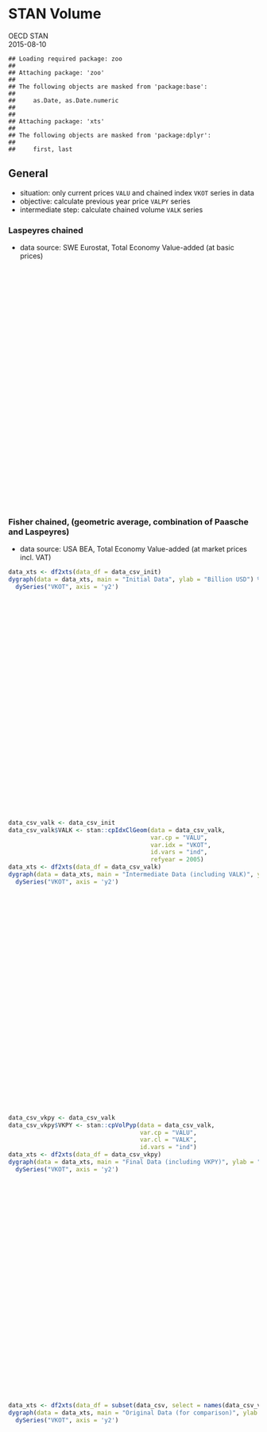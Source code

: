 # STAN Volume
OECD STAN  
2015-08-10  
<!-- # rmarkdown::render(file.path(dbpath, "GitHub", "stan", "vignettes", "stan_volume.Rmd")) -->

```
## Loading required package: zoo
## 
## Attaching package: 'zoo'
## 
## The following objects are masked from 'package:base':
## 
##     as.Date, as.Date.numeric
## 
## 
## Attaching package: 'xts'
## 
## The following objects are masked from 'package:dplyr':
## 
##     first, last
```


## General

- situation: only current prices `VALU` and chained index `VKOT` series in data
- objective: calculate previous year price `VALPY` series
- intermediate step: calculate chained volume `VALK` series

### Laspeyres chained

- data source: SWE Eurostat, Total Economy Value-added (at basic prices)

<!--html_preserve--><div id="htmlwidget-1851" style="width:672px;height:480px;" class="dygraphs"></div>
<script type="application/json" data-for="htmlwidget-1851">{"x":{"attrs":{"title":"All Data","ylabel":"Billion USD","labels":["year","EUNAMA10R2_VALU","EUNAMA10R2_VKPY","NSONA_VALU","STANi4_VALU","STANi4_VKPY","NSONA_VKOT"],"legend":"auto","retainDateWindow":false,"axes":{"x":{"pixelsPerLabel":50}},"series":{"NSONA_VKOT":{"axis":"y2"}}},"scale":"yearly","annotations":[],"shadings":[],"events":[],"data":[["1970-01-01T00:00:00Z","1971-01-01T00:00:00Z","1972-01-01T00:00:00Z","1973-01-01T00:00:00Z","1974-01-01T00:00:00Z","1975-01-01T00:00:00Z","1976-01-01T00:00:00Z","1977-01-01T00:00:00Z","1978-01-01T00:00:00Z","1979-01-01T00:00:00Z","1980-01-01T00:00:00Z","1981-01-01T00:00:00Z","1982-01-01T00:00:00Z","1983-01-01T00:00:00Z","1984-01-01T00:00:00Z","1985-01-01T00:00:00Z","1986-01-01T00:00:00Z","1987-01-01T00:00:00Z","1988-01-01T00:00:00Z","1989-01-01T00:00:00Z","1990-01-01T00:00:00Z","1991-01-01T00:00:00Z","1992-01-01T00:00:00Z","1993-01-01T00:00:00Z","1994-01-01T00:00:00Z","1995-01-01T00:00:00Z","1996-01-01T00:00:00Z","1997-01-01T00:00:00Z","1998-01-01T00:00:00Z","1999-01-01T00:00:00Z","2000-01-01T00:00:00Z","2001-01-01T00:00:00Z","2002-01-01T00:00:00Z","2003-01-01T00:00:00Z","2004-01-01T00:00:00Z","2005-01-01T00:00:00Z","2006-01-01T00:00:00Z","2007-01-01T00:00:00Z","2008-01-01T00:00:00Z","2009-01-01T00:00:00Z","2010-01-01T00:00:00Z","2011-01-01T00:00:00Z","2012-01-01T00:00:00Z","2013-01-01T00:00:00Z"],[null,null,null,null,null,null,null,null,null,null,null,null,null,null,null,null,null,null,null,null,null,null,null,34182373830.2067,40278409584.2778,52579264156.8462,55745968105.218,52205962689.0701,53448685071.4862,53614867461.2811,52768076380.1227,46379194516.3532,49595756720.7564,60819131937.592,69677901323.8287,70343073245.2648,76202902246.7955,88355721529.2131,86555669331.3293,65312360942.2441,79813676194.1717,90636493788.9586,82554493415.083,84367422537.6581],[null,null,null,null,null,null,null,null,null,null,null,null,null,null,null,null,null,null,null,null,null,null,null,null,39977086484.2657,49532834528.165,57842760918.8699,53227456874.8114,54516501521.021,55521086718.4527,53012121393.4759,46403785150.468,51433876603.5281,62390307067.5571,73049704581.1021,71160941270.8223,77053375015.9111,86641800209.2096,87957711656.3385,59908130831.8515,85172520522.2459,92950638660.0434,80569553404.4877,85162175764.2482],[null,null,null,null,null,null,null,null,null,null,27650768700.7916,24126870233.0188,21298956249.0046,19979370756.2472,21767329965.9926,22925350930.8417,29932407613.2096,36085183340.2773,40200582652.6199,41003426595.1298,45950777101.4007,44271926536.7316,44287668488.6815,34182373830.2068,40278409584.2778,52579264156.8462,55745968105.218,52205962689.0701,53448685071.4862,53614867461.2811,52768076380.1227,46379194516.3531,49595756720.7564,60819131937.592,69677901323.8287,70343073245.2648,76202902246.7955,88355721529.2131,86555669331.3293,65312360942.2441,79813676194.1716,90636493788.9586,82554493415.083,null],[7745715262.22123,8186188731.14042,9315132174.76738,11633853784.3343,14561020585.9004,17777129522.5478,17893448452.4355,17280349101.3777,18123918119.747,21938344751.9343,24509965959.3482,21368678401.2262,19170157649.358,18006658963.691,19292488491.8946,20158944979.2647,27063835399.3661,32656627229.8592,36329012063.8469,37283190619.7459,41846813531.8198,39632293379.8174,39283538520.5048,31277483610.4749,36757659762.8037,47887305515.167,50289177021.3716,46371042253.0416,47267702070.2796,47635995632.4381,46244892876.9544,40014383261.9751,43594086823.0419,53557347222.3869,61387802052.5559,62637423662.194,67013188201.04,77318802089.7295,73025756073.3104,54606071935.9822,68563765944.1308,77192832059.3328,null,null],[null,7858516741.71581,8872999673.16135,10866646098.1343,12040228561.7589,15622382016.3784,17044421275.2407,16439411785.9032,16683973547.9957,20340741608.9653,22354443671.0337,19866264046.3989,17266247702.4989,16709460933.4565,17998622413.0234,18860439555.5216,24610194839.5681,31165804986.2206,34805471712.7274,34864149618.1759,40321988498.61,38642554415.6193,39550832779.5112,29934138954.1308,36565132070.5874,45044914478.237,52646192946.5542,47751878753.2472,48541864079.9682,49721589557.274,46742791628.296,40335132551.6992,45609974311.1713,55175986584.598,64797379676.1556,63544784738.5296,67946979517.1596,75955853198.6496,75007707350.2897,49615578958.9821,73916365125.1682,81160838440.87,null,null],[null,null,null,null,null,null,null,null,null,null,null,34.3,34.2,36.2,39.6,40.8,41.1,42,43.3,43.4,42.7,41,39.4,39.6,45.9,52.2,53.9,58.6,63.8,68.8,75.5,74.8,78.2,81.7,89.2,92.7,100.2,104.4,101.3,81.4,100,104.9,97.3,null]]},"evals":[]}</script><!--/html_preserve-->

### Fisher chained, (geometric average, combination of Paasche and Laspeyres)

- data source: USA BEA, Total Economy Value-added (at market prices incl. VAT)




```r
data_xts <- df2xts(data_df = data_csv_init)
dygraph(data = data_xts, main = "Initial Data", ylab = "Billion USD") %>%
  dySeries("VKOT", axis = 'y2')
```

<!--html_preserve--><div id="htmlwidget-4510" style="width:672px;height:432px;" class="dygraphs"></div>
<script type="application/json" data-for="htmlwidget-4510">{"x":{"attrs":{"title":"Initial Data","ylabel":"Billion USD","labels":["year","VALU","VKOT"],"legend":"auto","retainDateWindow":false,"axes":{"x":{"pixelsPerLabel":50}},"series":{"VKOT":{"axis":"y2"}}},"scale":"yearly","annotations":[],"shadings":[],"events":[],"data":[["1971-01-01T00:00:00Z","1972-01-01T00:00:00Z","1973-01-01T00:00:00Z","1974-01-01T00:00:00Z","1975-01-01T00:00:00Z","1976-01-01T00:00:00Z","1977-01-01T00:00:00Z","1978-01-01T00:00:00Z","1979-01-01T00:00:00Z","1980-01-01T00:00:00Z","1981-01-01T00:00:00Z","1982-01-01T00:00:00Z","1983-01-01T00:00:00Z","1984-01-01T00:00:00Z","1985-01-01T00:00:00Z","1986-01-01T00:00:00Z","1987-01-01T00:00:00Z","1988-01-01T00:00:00Z","1989-01-01T00:00:00Z","1990-01-01T00:00:00Z","1991-01-01T00:00:00Z","1992-01-01T00:00:00Z","1993-01-01T00:00:00Z","1994-01-01T00:00:00Z","1995-01-01T00:00:00Z","1996-01-01T00:00:00Z","1997-01-01T00:00:00Z","1998-01-01T00:00:00Z","1999-01-01T00:00:00Z","2000-01-01T00:00:00Z","2001-01-01T00:00:00Z","2002-01-01T00:00:00Z","2003-01-01T00:00:00Z","2004-01-01T00:00:00Z","2005-01-01T00:00:00Z","2006-01-01T00:00:00Z","2007-01-01T00:00:00Z","2008-01-01T00:00:00Z","2009-01-01T00:00:00Z","2010-01-01T00:00:00Z","2011-01-01T00:00:00Z"],[1126.817,1237.885,1382.269,1499.452,1637.7,1824.583,2030.13,2293.762,2562.228,2788.143,3126.837,3253.194,3534.606,3930.895,4217.47,4460.067,4736.354,5100.422,5482.146,5800.527,5992.094,6342.306,6667.35,7085.16,7414.655,7838.456,8332.362,8793.495,9353.484,9951.482,10286.167,10642.316,11142.212,11853.254,12622.959,13377.215,14028.675,14291.543,13973.681,14498.922,15075.667],[0.34932,0.36788,0.3892,0.38705,0.38623,0.40695,0.42566,0.4494,0.46345,0.46217,0.4739,0.4647,0.4857,0.5206,0.54214,0.56092,0.57887,0.60266,0.6242,0.63591,0.63442,0.65595,0.67466,0.70214,0.7198,0.74672,0.78,0.81397,0.85326,0.88857,0.89816,0.91445,0.93769,0.97021,1,1.02658,1.04622,1.0427,1.01069,1.03486,1.05356]]},"evals":[]}</script><!--/html_preserve-->


```r
data_csv_valk <- data_csv_init
data_csv_valk$VALK <- stan::cpIdxClGeom(data = data_csv_valk,
                                        var.cp = "VALU",
                                        var.idx = "VKOT",
                                        id.vars = "ind",
                                        refyear = 2005)
data_xts <- df2xts(data_df = data_csv_valk)
dygraph(data = data_xts, main = "Intermediate Data (including VALK)", ylab = "Billion USD") %>%
  dySeries("VKOT", axis = 'y2')
```

<!--html_preserve--><div id="htmlwidget-1242" style="width:672px;height:432px;" class="dygraphs"></div>
<script type="application/json" data-for="htmlwidget-1242">{"x":{"attrs":{"title":"Intermediate Data (including VALK)","ylabel":"Billion USD","labels":["year","VALU","VALK","VKOT"],"legend":"auto","retainDateWindow":false,"axes":{"x":{"pixelsPerLabel":50}},"series":{"VKOT":{"axis":"y2"}}},"scale":"yearly","annotations":[],"shadings":[],"events":[],"data":[["1971-01-01T00:00:00Z","1972-01-01T00:00:00Z","1973-01-01T00:00:00Z","1974-01-01T00:00:00Z","1975-01-01T00:00:00Z","1976-01-01T00:00:00Z","1977-01-01T00:00:00Z","1978-01-01T00:00:00Z","1979-01-01T00:00:00Z","1980-01-01T00:00:00Z","1981-01-01T00:00:00Z","1982-01-01T00:00:00Z","1983-01-01T00:00:00Z","1984-01-01T00:00:00Z","1985-01-01T00:00:00Z","1986-01-01T00:00:00Z","1987-01-01T00:00:00Z","1988-01-01T00:00:00Z","1989-01-01T00:00:00Z","1990-01-01T00:00:00Z","1991-01-01T00:00:00Z","1992-01-01T00:00:00Z","1993-01-01T00:00:00Z","1994-01-01T00:00:00Z","1995-01-01T00:00:00Z","1996-01-01T00:00:00Z","1997-01-01T00:00:00Z","1998-01-01T00:00:00Z","1999-01-01T00:00:00Z","2000-01-01T00:00:00Z","2001-01-01T00:00:00Z","2002-01-01T00:00:00Z","2003-01-01T00:00:00Z","2004-01-01T00:00:00Z","2005-01-01T00:00:00Z","2006-01-01T00:00:00Z","2007-01-01T00:00:00Z","2008-01-01T00:00:00Z","2009-01-01T00:00:00Z","2010-01-01T00:00:00Z","2011-01-01T00:00:00Z"],[1126.817,1237.885,1382.269,1499.452,1637.7,1824.583,2030.13,2293.762,2562.228,2788.143,3126.837,3253.194,3534.606,3930.895,4217.47,4460.067,4736.354,5100.422,5482.146,5800.527,5992.094,6342.306,6667.35,7085.16,7414.655,7838.456,8332.362,8793.495,9353.484,9951.482,10286.167,10642.316,11142.212,11853.254,12622.959,13377.215,14028.675,14291.543,13973.681,14498.922,15075.667],[4409.45203788,4643.73415692,4912.8556428,4885.71628095,4875.36545457,5136.91316505,5373.08872794,5672.7577746,5850.11034855,5833.95296103,5982.0202701,5865.8890473,6130.9711863,6571.5124554,6843.41099226,7080.47016228,7307.05227633,7607.35247094,7879.2510078,8027.06585769,8008.25764878001,8280.02995605001,8516.20551894001,8863.08443226001,9086.00588820001,9425.81594448001,9845.90802000001,10274.70993723,10770.66599634,11216.38267863,11337.43685544,11543.06485755,11836.42242471,12246.92105139,12622.959,12958.47725022,13206.39216498,13161.9593493,12757.89843171,13062.99535074,13299.04468404],[0.34932,0.36788,0.3892,0.38705,0.38623,0.40695,0.42566,0.4494,0.46345,0.46217,0.4739,0.4647,0.4857,0.5206,0.54214,0.56092,0.57887,0.60266,0.6242,0.63591,0.63442,0.65595,0.67466,0.70214,0.7198,0.74672,0.78,0.81397,0.85326,0.88857,0.89816,0.91445,0.93769,0.97021,1,1.02658,1.04622,1.0427,1.01069,1.03486,1.05356]]},"evals":[]}</script><!--/html_preserve-->


```r
data_csv_vkpy <- data_csv_valk
data_csv_vkpy$VKPY <- stan::cpVolPyp(data = data_csv_valk,
                                     var.cp = "VALU",
                                     var.cl = "VALK",
                                     id.vars = "ind")
data_xts <- df2xts(data_df = data_csv_vkpy)
dygraph(data = data_xts, main = "Final Data (including VKPY)", ylab = "Billion USD") %>%
  dySeries("VKOT", axis = 'y2')
```

<!--html_preserve--><div id="htmlwidget-3864" style="width:672px;height:432px;" class="dygraphs"></div>
<script type="application/json" data-for="htmlwidget-3864">{"x":{"attrs":{"title":"Final Data (including VKPY)","ylabel":"Billion USD","labels":["year","VALU","VALK","VKPY","VKOT"],"legend":"auto","retainDateWindow":false,"axes":{"x":{"pixelsPerLabel":50}},"series":{"VKOT":{"axis":"y2"}}},"scale":"yearly","annotations":[],"shadings":[],"events":[],"data":[["1971-01-01T00:00:00Z","1972-01-01T00:00:00Z","1973-01-01T00:00:00Z","1974-01-01T00:00:00Z","1975-01-01T00:00:00Z","1976-01-01T00:00:00Z","1977-01-01T00:00:00Z","1978-01-01T00:00:00Z","1979-01-01T00:00:00Z","1980-01-01T00:00:00Z","1981-01-01T00:00:00Z","1982-01-01T00:00:00Z","1983-01-01T00:00:00Z","1984-01-01T00:00:00Z","1985-01-01T00:00:00Z","1986-01-01T00:00:00Z","1987-01-01T00:00:00Z","1988-01-01T00:00:00Z","1989-01-01T00:00:00Z","1990-01-01T00:00:00Z","1991-01-01T00:00:00Z","1992-01-01T00:00:00Z","1993-01-01T00:00:00Z","1994-01-01T00:00:00Z","1995-01-01T00:00:00Z","1996-01-01T00:00:00Z","1997-01-01T00:00:00Z","1998-01-01T00:00:00Z","1999-01-01T00:00:00Z","2000-01-01T00:00:00Z","2001-01-01T00:00:00Z","2002-01-01T00:00:00Z","2003-01-01T00:00:00Z","2004-01-01T00:00:00Z","2005-01-01T00:00:00Z","2006-01-01T00:00:00Z","2007-01-01T00:00:00Z","2008-01-01T00:00:00Z","2009-01-01T00:00:00Z","2010-01-01T00:00:00Z","2011-01-01T00:00:00Z"],[1126.817,1237.885,1382.269,1499.452,1637.7,1824.583,2030.13,2293.762,2562.228,2788.143,3126.837,3253.194,3534.606,3930.895,4217.47,4460.067,4736.354,5100.422,5482.146,5800.527,5992.094,6342.306,6667.35,7085.16,7414.655,7838.456,8332.362,8793.495,9353.484,9951.482,10286.167,10642.316,11142.212,11853.254,12622.959,13377.215,14028.675,14291.543,13973.681,14498.922,15075.667],[4409.45203788,4643.73415692,4912.8556428,4885.71628095,4875.36545457,5136.91316505,5373.08872794,5672.7577746,5850.11034855,5833.95296103,5982.0202701,5865.8890473,6130.9711863,6571.5124554,6843.41099226,7080.47016228,7307.05227633,7607.35247094,7879.2510078,8027.06585769,8008.25764878001,8280.02995605001,8516.20551894001,8863.08443226001,9086.00588820001,9425.81594448001,9845.90802000001,10274.70993723,10770.66599634,11216.38267863,11337.43685544,11543.06485755,11836.42242471,12246.92105139,12622.959,12958.47725022,13206.39216498,13161.9593493,12757.89843171,13062.99535074,13299.04468404],[null,1186.68681426772,1309.62499184517,1374.63313579137,1496.27527699264,1725.55734924786,1908.47032750952,2143.35484189259,2365.47396283934,2555.15139661236,2858.9068258433,3066.13453028065,3400.20728599096,3788.58530697962,4093.53710199769,4363.56526432287,4602.79359675177,4931.00540991933,5282.71896658149,5584.9911292214,5786.93579176299,6195.44475158412,6523.21086357192,6938.92201849821,7263.36367106275,7691.95774048347,8187.80222841225,8695.24704761538,9217.95341806209,9740.55420139231,10058.8845821038,10472.7280363744,10912.7817705069,11528.6347348484,12217.2045227322,12958.47725022,13633.1409897913,13981.4756193726,13852.8048284933,14307.8525756266,14760.9186385791],[0.34932,0.36788,0.3892,0.38705,0.38623,0.40695,0.42566,0.4494,0.46345,0.46217,0.4739,0.4647,0.4857,0.5206,0.54214,0.56092,0.57887,0.60266,0.6242,0.63591,0.63442,0.65595,0.67466,0.70214,0.7198,0.74672,0.78,0.81397,0.85326,0.88857,0.89816,0.91445,0.93769,0.97021,1,1.02658,1.04622,1.0427,1.01069,1.03486,1.05356]]},"evals":[]}</script><!--/html_preserve-->


```r
data_xts <- df2xts(data_df = subset(data_csv, select = names(data_csv_vkpy)))
dygraph(data = data_xts, main = "Original Data (for comparison)", ylab = "Billion USD") %>%
  dySeries("VKOT", axis = 'y2')
```

<!--html_preserve--><div id="htmlwidget-8542" style="width:672px;height:432px;" class="dygraphs"></div>
<script type="application/json" data-for="htmlwidget-8542">{"x":{"attrs":{"title":"Original Data (for comparison)","ylabel":"Billion USD","labels":["year","VALU","VALK","VKPY","VKOT"],"legend":"auto","retainDateWindow":false,"axes":{"x":{"pixelsPerLabel":50}},"series":{"VKOT":{"axis":"y2"}}},"scale":"yearly","annotations":[],"shadings":[],"events":[],"data":[["1971-01-01T00:00:00Z","1972-01-01T00:00:00Z","1973-01-01T00:00:00Z","1974-01-01T00:00:00Z","1975-01-01T00:00:00Z","1976-01-01T00:00:00Z","1977-01-01T00:00:00Z","1978-01-01T00:00:00Z","1979-01-01T00:00:00Z","1980-01-01T00:00:00Z","1981-01-01T00:00:00Z","1982-01-01T00:00:00Z","1983-01-01T00:00:00Z","1984-01-01T00:00:00Z","1985-01-01T00:00:00Z","1986-01-01T00:00:00Z","1987-01-01T00:00:00Z","1988-01-01T00:00:00Z","1989-01-01T00:00:00Z","1990-01-01T00:00:00Z","1991-01-01T00:00:00Z","1992-01-01T00:00:00Z","1993-01-01T00:00:00Z","1994-01-01T00:00:00Z","1995-01-01T00:00:00Z","1996-01-01T00:00:00Z","1997-01-01T00:00:00Z","1998-01-01T00:00:00Z","1999-01-01T00:00:00Z","2000-01-01T00:00:00Z","2001-01-01T00:00:00Z","2002-01-01T00:00:00Z","2003-01-01T00:00:00Z","2004-01-01T00:00:00Z","2005-01-01T00:00:00Z","2006-01-01T00:00:00Z","2007-01-01T00:00:00Z","2008-01-01T00:00:00Z","2009-01-01T00:00:00Z","2010-01-01T00:00:00Z","2011-01-01T00:00:00Z"],[1126.817,1237.885,1382.269,1499.452,1637.7,1824.583,2030.13,2293.762,2562.228,2788.143,3126.837,3253.194,3534.606,3930.895,4217.47,4460.067,4736.354,5100.422,5482.146,5800.527,5992.094,6342.306,6667.35,7085.16,7414.655,7838.456,8332.362,8793.495,9353.484,9951.482,10286.167,10642.316,11142.212,11853.254,12622.959,13377.215,14028.675,14291.543,13973.681,14498.922,15075.667],[null,null,null,null,null,null,5373.0887,5672.7578,5850.1103,5833.953,5982.0203,5865.889,6130.9712,6571.5125,6843.411,7080.4702,7307.0523,7607.3525,7879.251,8027.0659,8008.2576,8280.03,8516.2055,8863.0844,9086.0059,9425.8159,9845.908,10274.71,10770.666,11216.383,11337.437,11543.065,11836.422,12246.921,12622.959,12958.477,13206.392,13161.959,12757.898,13062.995,13299.045],[null,null,null,null,null,null,null,2143.3548,2365.474,2555.1514,2858.9068,3066.1345,3400.2073,3788.5853,4093.5371,4363.5653,4602.7936,4931.0054,5282.719,5584.9911,5786.9358,6195.4448,6523.2109,6938.922,7263.3637,7691.9577,8187.8022,8695.247,9217.9534,9740.5542,10058.885,10472.728,10912.782,11528.635,12217.205,12958.477,13633.141,13981.476,13852.805,14307.853,14760.919],[0.34932,0.36788,0.3892,0.38705,0.38623,0.40695,0.42566,0.4494,0.46345,0.46217,0.4739,0.4647,0.4857,0.5206,0.54214,0.56092,0.57887,0.60266,0.6242,0.63591,0.63442,0.65595,0.67466,0.70214,0.7198,0.74672,0.78,0.81397,0.85326,0.88857,0.89816,0.91445,0.93769,0.97021,1,1.02658,1.04622,1.0427,1.01069,1.03486,1.05356]]},"evals":[]}</script><!--/html_preserve-->
